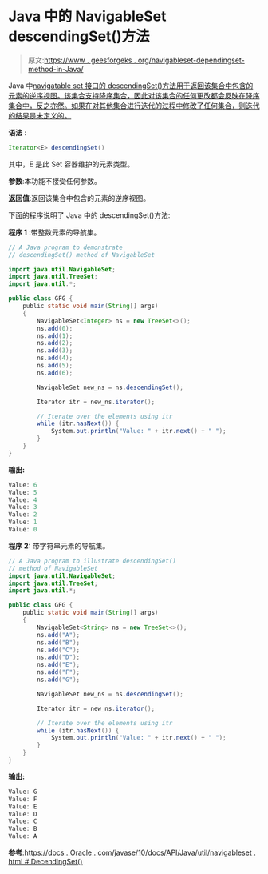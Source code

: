 # Java 中的 NavigableSet descendingSet()方法

> 原文:[https://www . geesforgeks . org/navigableset-dependingset-method-in-Java/](https://www.geeksforgeeks.org/navigableset-descendingset-method-in-java/)

Java 中[navigatable set 接口的 descendingSet()方法用于返回该集合中包含的元素的逆序视图。该集合支持降序集合，因此对该集合的任何更改都会反映在降序集合中，反之亦然。如果在对其他集合进行迭代的过程中修改了任何集合，则迭代的结果是未定义的。](https://www.geeksforgeeks.org/navigableset-java-examples/)

**语法** :

```java
Iterator<E> descendingSet()

```

其中，E 是此 Set 容器维护的元素类型。

**参数**:本功能不接受任何参数。

**返回值**:返回该集合中包含的元素的逆序视图。

下面的程序说明了 Java 中的 descendingSet()方法:

**程序 1** :带整数元素的导航集。

```java
// A Java program to demonstrate
// descendingSet() method of NavigableSet

import java.util.NavigableSet;
import java.util.TreeSet;
import java.util.*;

public class GFG {
    public static void main(String[] args)
    {
        NavigableSet<Integer> ns = new TreeSet<>();
        ns.add(0);
        ns.add(1);
        ns.add(2);
        ns.add(3);
        ns.add(4);
        ns.add(5);
        ns.add(6);

        NavigableSet new_ns = ns.descendingSet();

        Iterator itr = new_ns.iterator();

        // Iterate over the elements using itr
        while (itr.hasNext()) {
            System.out.println("Value: " + itr.next() + " ");
        }
    }
}
```

**输出:**

```java
Value: 6 
Value: 5 
Value: 4 
Value: 3 
Value: 2 
Value: 1 
Value: 0

```

**程序 2:** 带字符串元素的导航集。

```java
// A Java program to illustrate descendingSet()
// method of NavigableSet
import java.util.NavigableSet;
import java.util.TreeSet;
import java.util.*;

public class GFG {
    public static void main(String[] args)
    {
        NavigableSet<String> ns = new TreeSet<>();
        ns.add("A");
        ns.add("B");
        ns.add("C");
        ns.add("D");
        ns.add("E");
        ns.add("F");
        ns.add("G");

        NavigableSet new_ns = ns.descendingSet();

        Iterator itr = new_ns.iterator();

        // Iterate over the elements using itr
        while (itr.hasNext()) {
            System.out.println("Value: " + itr.next() + " ");
        }
    }
}
```

**输出:**

```java
Value: G 
Value: F 
Value: E 
Value: D 
Value: C 
Value: B 
Value: A

```

**参考**:[https://docs . Oracle . com/javase/10/docs/API/Java/util/navigableset . html # DecendingSet()](https://docs.oracle.com/javase/10/docs/api/java/util/NavigableSet.html#descendingSet())
